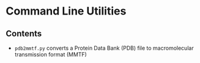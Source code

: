 # Command Line Utilities

## Contents
- `pdb2mmtf.py` converts a Protein Data Bank (PDB) file to macromolecular transmission format (MMTF)


